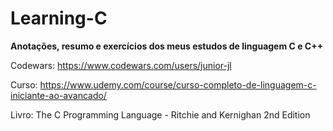 # Learning-C

**Anotações, resumo e exercícios dos meus estudos de linguagem C e C++**

Codewars: https://www.codewars.com/users/junior-jl

Curso: https://www.udemy.com/course/curso-completo-de-linguagem-c-iniciante-ao-avancado/

Livro: The C Programming Language - Ritchie and Kernighan 2nd Edition
